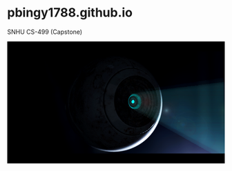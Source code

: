 # pbingy1788.github.io
SNHU CS-499 (Capstone)

![test](https://github.com/Pbingy1788/pbingy1788.github.io/blob/master/images/Renderv6.png)
